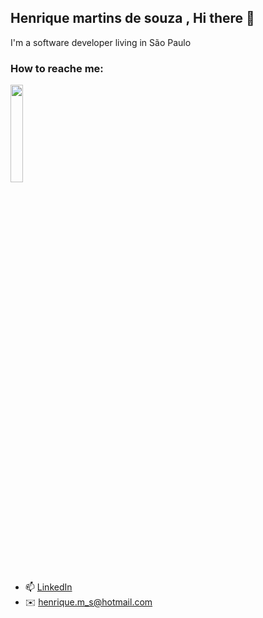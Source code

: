 ## Henrique martins de souza , Hi there 👋
I'm a software developer living in São Paulo

### How to reache me:
 <img src="https://media.giphy.com/media/yPhqlJccIOaru/source.gif" width="20%" height="20%" />

- 📫  [LinkedIn](https://www.linkedin.com/in/henrique-martins-de-souza-318814103/)
- ✉️   henrique.m_s@hotmail.com

<!--
**henriquemsouza/henriquemsouza** is a ✨ _special_ ✨ repository because its `README.md` (this file) appears on your GitHub profile.

Here are some ideas to get you started:

- 🔭 I’m currently working on ...
- 🌱 I’m currently learning ...
- 👯 I’m looking to collaborate on ...
- 🤔 I’m looking for help with ...
- 💬 Ask me about ...
- 📫 How to reach me: ...
- 😄 Pronouns: ...
- ⚡ Fun fact: ...
-->
